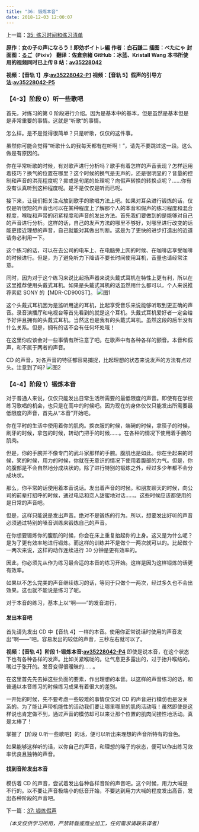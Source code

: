 ```yaml
---
title: "36: 锻炼本音"
date: 2018-12-03 12:00:07
---
```


上一篇：[35: 练习时间和练习清单](33.md)

**原作：女の子の声になろう！即効ボイトレ編**
**作者：白石謙二**
**插图：べたにゃ**
**封面图：[るご](https://www.pixiv.net/users/217058)（Pixiv）**
**翻译：佐倉奈緒**
**GitHub：冰蓝、Kristall Wang**
**本书所使用的视频同时已上传 B 站：[av35228042](https://www.bilibili.com/video/av35228042)**

**视频：【音轨 1】序:[av35228042-P1](https://www.bilibili.com/video/av35228042/?p=1)**
**视频：【音轨 5】假声的引导方法:[av35228042-P5](https://www.bilibili.com/video/av35228042/?p=5)**

### 【4-3】阶段 0）听一些歌吧

首先，对练习的第 0 阶段进行介绍。因为是基本中的基本，但是虽然是基本但是是非常重要的事情。这就是“听歌”的事情。

怎么样。是不是觉得很简单？只是听歌，仅仅的这件事。

虽然你可能会觉得“听歌什么的我每天都有在听啊！”，请先不要跳过这一段。这么做是有原因的。

你在平常听歌的时候，有对歌声进行分析吗？歌手有着怎样的声音表现？怎样运用着技巧？换气的位置在哪里？这个时候的换气是无声的，还是很明显的？音量的控制和声音的洪亮程度呢？抑或是句尾的处理呢？向假声转换的转换点呢？……你有没有认真听到这种程度呢。是不是仅仅是听而已呢。

接下来，让我们把关注点放到歌手的歌唱方法上吧。如果对耳朵进行锻炼的话，仅仅是听很短的声音也可以在某种程度上了解那个人的本音和假声的练习程度和混合程度，喉咙和声带的闭紧程度和声音的发出方法。首先我们要做到的是能够对自己的声音进行分析。这样的话，自己的发声方法的哪里不够好，对哪里进行改变的话能更接近理想的声音，自己就能对其做出判断。这是为了更快的进步打造出的近道请务必利用一下。

这个练习的话，可以在去公司的电车上、在电脑旁上网的时候、在咖啡店享受咖啡的时候进行。但是，为了避免听力下降请不要长时间使用耳机，音量也请经常注意。

同时，因为对于这个练习来说比起扬声器来说头戴式耳机在特性上更有利，所以在这里推荐使用头戴式耳机。如果是头戴式耳机的话虽然用什么都可以，个人来说推荐索尼 SONY 的【MDR-CD900ST】。
![图1](/img/36/1.jpg)

这个头戴式耳机因为是监听用途的耳机，比起享受音乐来说能够听取到更正确的声音。录音演播厅和电视台等首先看到的就是这个耳机。头戴式耳机爱好者一定会给予好评且拥有的头戴式耳机。当然这也是我有的头戴式耳机。虽然这段的后半没有什么关系。但是，拥有的话不会有任何坏处哦！

在这里你应该会对一些事情有所注意了吧。在歌声中有各种各样的颤音。本音和假声，和不属于两者的声音。

CD 的声音，对各声音的特征都容易捕捉，比起理想的状态来说发声的方法有点过头。注意到了吗?
![图2](/img/36/2.jpg)

### 【4-4】阶段 1）锻炼本音

对于普通人来说，仅仅只能发出日常生活所需要的最低限度的声音。即使有在学校练习歌唱的机会，也只是在高中的时候吧。因为现在的身体仅仅只能发出所需要最低限度的声音，首先从“本音”开始吧。

你在平时的生活中使用着你的肌肉。换衣服的时候，端碗的时候，拿筷子的时候，刷牙的时候，拿包的时候，转动门把手的时候……。在各种的情况下使用着手腕的肌肉。

但是，你的手腕并不像专门的武斗家那样的手腕。腹肌也是如此。你在坐起来的时候，笑的时候，用力的时候，你就在无意识的情况下使用着腹部的力气。但是，你的腹部是不会自然地分成块状的。除了进行特别的锻炼之外，经过多少年都不会分成块状。

那么，你平常的话使用着本音说话。发出着声音的时候。和朋友聊天的时候，向公司的前辈打招呼的时候，通过电话和恋人甜蜜地对话……。这些时候应该都使用的是日常的声音吧。

但是，这样只能说是发出声音。绝对不是锻炼的行为。所以，想要发出好听的声音必须通过特别的嗓音训练来锻炼自己的声音。

在你想要锻炼你的腹肌的时候，你会在床上重复抬起你的上身。这又是为什么呢？是为了更有效率地进行锻炼。而这样的训练并不是做个一两次就可以的。比起做个一两次来说，这样的动作连续进行 30 分钟是更有效率的。

因此，你必须先从作为练习最合适的本音的练习开始。这样是因为这样锻炼的话更有效率。

如果以不怎么完美的声音继续练习的话，等同于只做个一两次，经过多久也不会出效果。这也就不能说是练习了呢。

对于本音的练习，基本上以“啊——”的发音进行，

#### 发出本音吧

首先请先发出 CD 中【音轨 4】一样的本音。使用你正常说话时使用的声音发出“啊——”吧。容易发出的较低的声音，三秒左右就可以了。

**视频：【音轨 4】阶段 1-锻炼本音:[av35228042-P4](https://www.bilibili.com/video/av35228042/?p=4)**
即使是说本音，在这个状态下也有各种各样的发声。比如关紧喉咙的。让气息更多露出的，过于抬升喉结的。嘴过于张开的。发音变得很暧昧的……。

在这里首先先去掉这些负面的要素，作出理想的本音。以这样的声音练习的话，和普通以本音练习的时候练习成果有着很大的差别。

一开始的时候，先不要考虑一些较难的事情仅仅对 CD 的声音进行模仿也是没关系的。为了能让声带机能性的活动我们要让哪里哪里的肌肉活动哦！虽然即使是这样说也肯定做不到，通过声音的模仿却可以来让那个位置的肌肉间接性地活动。真是太棒了！

掌握了【阶段 0.听一些歌吧】的话，便可以听出来理想的声音所特有的音色。

如果能够这样听的话，以你自己的声音，和理想的嗓子的状态，便可以作出练习效率优良且独特的声音。

#### 找到音阶发出本音

模仿着 CD 的声音，尝试着发出各种各样音阶的声音吧。这个时候，用力大喊是不行的。以不要让声音极端小的低音开始，不要达到用力大喊的程度发出高音，发出各种阶段的声音吧。

下一篇：[37: 锻炼假声](35.md)

_（本文仅供学习所用，严禁转载或商业加工，任何需求请联系译者）_
